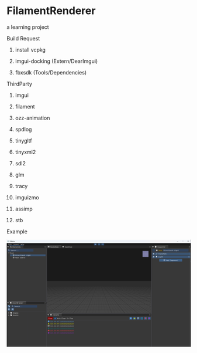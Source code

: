 # FilamentRenderer

a learning project

Build Request

1. install vcpkg

2. imgui-docking (Extern/DearImgui)

3. fbxsdk (Tools/Dependencies)

ThirdParty

1. imgui

2. filament

3. ozz-animation

4. spdlog

5. tinygltf

6. tinyxml2

7. sdl2

8. glm

9. tracy

10. imguizmo

11. assimp

12. stb

Example

![avatar](Resources/Picture/2025-02-14%20233539.png)